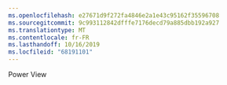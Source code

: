 ```yaml
---
ms.openlocfilehash: e27671d9f272fa4846e2a1e43c95162f35596708
ms.sourcegitcommit: 9c993112842dfffe7176decd79a885dbb192a927
ms.translationtype: MT
ms.contentlocale: fr-FR
ms.lasthandoff: 10/16/2019
ms.locfileid: "68191101"
---
```

Power View
